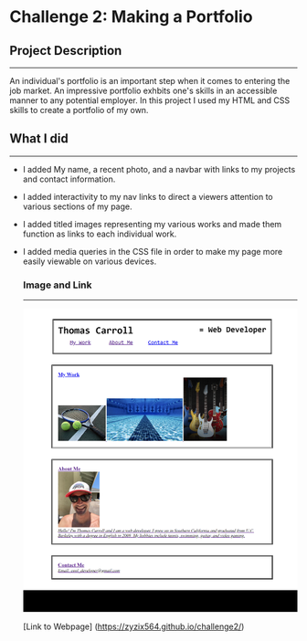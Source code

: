 # Challenge 2: Making a Portfolio

## Project Description
---
An individual's portfolio is an important step when it comes to entering the job market. An impressive portfolio exhbits one's skills in an accessible manner to any potential employer. In this project I used my HTML and CSS skills to create a portfolio of my own.

## What I did
---
* I added My name, a recent photo, and a navbar with links to my projects and contact information.
* I added interactivity to my nav links to direct a viewers attention to various sections of my page.
* I added titled images representing my various works and made them function as links to each individual work.
* I added media queries in the CSS file in order to make my page more easily viewable on various devices.
  
  ### Image and Link
  ---
  
  ![Portfolio Webpage](webpage.png)

  [Link to Webpage] (https://zyzix564.github.io/challenge2/)